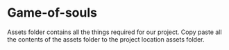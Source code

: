 # Game-of-souls

Assets folder contains all the things required for our project.
Copy paste all the contents of the assets folder to the project location assets folder.
